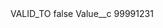 <?xml version="1.0" encoding="UTF-8"?>
<CustomMetadata xmlns="http://soap.sforce.com/2006/04/metadata" xmlns:xsi="http://www.w3.org/2001/XMLSchema-instance" xmlns:xsd="http://www.w3.org/2001/XMLSchema">
    <label>VALID_TO</label>
    <protected>false</protected>
    <values>
        <field>Value__c</field>
        <value xsi:type="xsd:string">99991231</value>
    </values>
</CustomMetadata>
